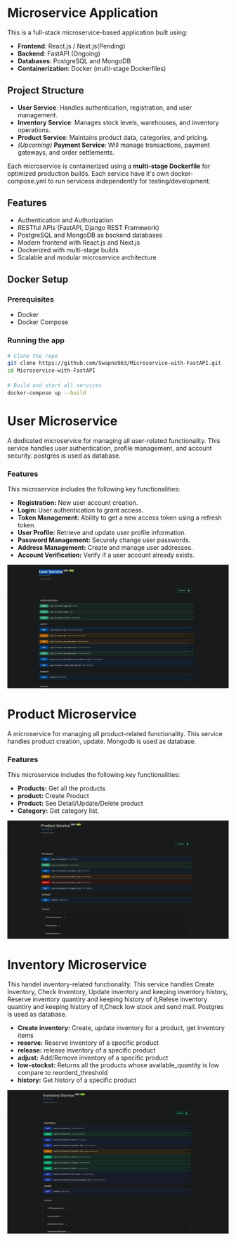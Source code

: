 # Microservice Application

This is a full-stack microservice-based application built using:

- **Frontend**: React.js / Next.js(Pending)
- **Backend**: FastAPI (Ongoing)
- **Databases**: PostgreSQL and MongoDB
- **Containerization**: Docker (multi-stage Dockerfiles)

## Project Structure
- **User Service**: Handles authentication, registration, and user management.
- **Inventory Service**: Manages stock levels, warehouses, and inventory operations.
- **Product Service**: Maintains product data, categories, and pricing.
- *(Upcoming)* **Payment Service**: Will manage transactions, payment gateways, and order settlements.

Each microservice is containerized using a **multi-stage Dockerfile** for optimized production builds.
Each service have it's own docker-compose.yml to run servicess independently for testing/development.
## Features

- Authentication and Authorization
- RESTful APIs (FastAPI, Django REST Framework)
- PostgreSQL and MongoDB as backend databases
- Modern frontend with React.js and Next.js
- Dockerized with multi-stage builds
- Scalable and modular microservice architecture

## Docker Setup

### Prerequisites

- Docker
- Docker Compose

### Running the app

```bash
# Clone the repo
git clone https://github.com/Swapno963/Microservice-with-FastAPI.git
cd Microservice-with-FastAPI

# Build and start all services
docker-compose up --build
```




# User Microservice

A dedicated microservice for managing all user-related functionality. This service handles user authentication, profile management, and account security.
postgres is used as database.

### Features

This microservice includes the following key functionalities:

* **Registration:** New user account creation.
* **Login:** User authentication to grant access.
* **Token Management:** Ability to get a new access token using a refresh token.
* **User Profile:** Retrieve and update user profile information.
* **Password Management:** Securely change user passwords.
* **Address Management:** Create and manage user addresses.
* **Account Verification:** Verify if a user account already exists.

![A screenshot of the User Microservice](project-screenshot/User%20Service.png)



# Product Microservice

A microservice for managing all product-related functionality. This service handles product creation, update.
Mongodb is used as database.
### Features

This microservice includes the following key functionalities:

* **Products:** Get all the products
* **product:** Create Product
* **Product<id>:** See Detail/Update/Delete product
* **Category:** Get category list.


![A screenshot of the User Microservice](project-screenshot/Product%20Servicce.png)




# Inventory Microservice

This handel inventory-related functionality. This service handles Create Inventory, Check Inventory, Update inventory and keeping inventory history, Reserve inventory quantiry and keeping history of it,Relese inventory quantiry and keeping history of it,Check low stock and send mail.
Postgres is used as database.


* **Create inventory:** Create, update inventory for a product, get inventory items
* **reserve:** Reserve inventory of a specific product
* **release:** release inventory of a specific product
* **adjust:** Add/Remove inventory of a specific product
* **low-stockst:** Returns all the products whose available_quantity is low compare to reorderd_threshold
* **history:** Get history of a specific product



![A screenshot of the User Microservice](project-screenshot/Inventory%20Service.png)
